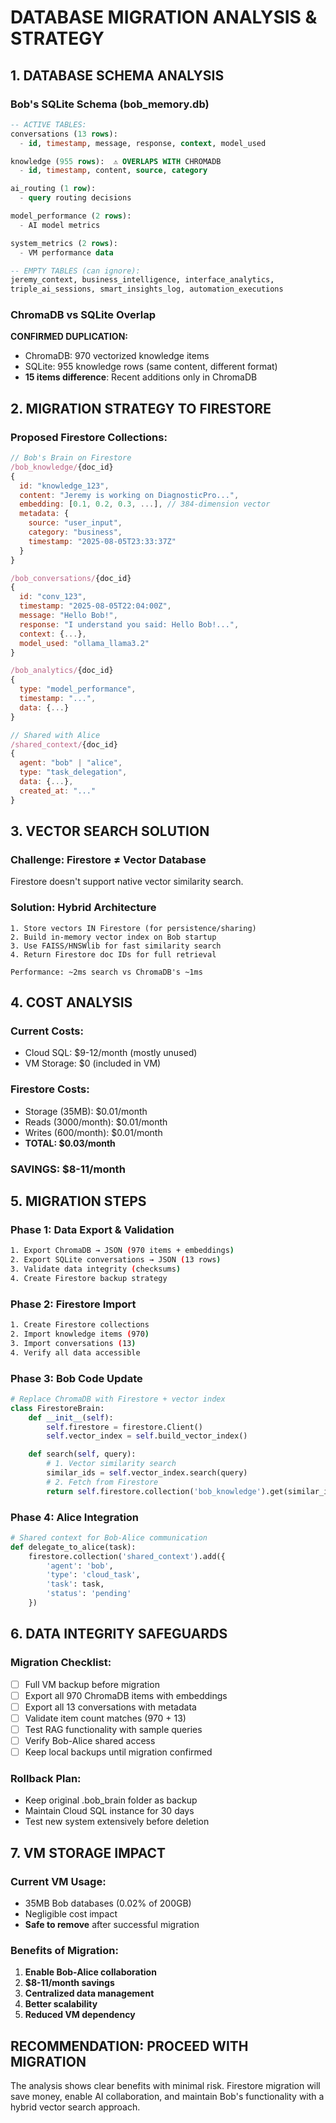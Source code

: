 # DATABASE MIGRATION ANALYSIS & STRATEGY

## 1. DATABASE SCHEMA ANALYSIS

### Bob's SQLite Schema (bob_memory.db)
```sql
-- ACTIVE TABLES:
conversations (13 rows):
  - id, timestamp, message, response, context, model_used

knowledge (955 rows):  ⚠️ OVERLAPS WITH CHROMADB
  - id, timestamp, content, source, category

ai_routing (1 row):
  - query routing decisions

model_performance (2 rows):
  - AI model metrics

system_metrics (2 rows):
  - VM performance data

-- EMPTY TABLES (can ignore):
jeremy_context, business_intelligence, interface_analytics,
triple_ai_sessions, smart_insights_log, automation_executions
```

### ChromaDB vs SQLite Overlap
**CONFIRMED DUPLICATION:**
- ChromaDB: 970 vectorized knowledge items
- SQLite: 955 knowledge rows (same content, different format)
- **15 items difference**: Recent additions only in ChromaDB

## 2. MIGRATION STRATEGY TO FIRESTORE

### Proposed Firestore Collections:
```javascript
// Bob's Brain on Firestore
/bob_knowledge/{doc_id}
{
  id: "knowledge_123",
  content: "Jeremy is working on DiagnosticPro...",
  embedding: [0.1, 0.2, 0.3, ...], // 384-dimension vector
  metadata: {
    source: "user_input",
    category: "business",
    timestamp: "2025-08-05T23:33:37Z"
  }
}

/bob_conversations/{doc_id}
{
  id: "conv_123",
  timestamp: "2025-08-05T22:04:00Z",
  message: "Hello Bob!",
  response: "I understand you said: Hello Bob!...",
  context: {...},
  model_used: "ollama_llama3.2"
}

/bob_analytics/{doc_id}
{
  type: "model_performance",
  timestamp: "...",
  data: {...}
}

// Shared with Alice
/shared_context/{doc_id}
{
  agent: "bob" | "alice",
  type: "task_delegation",
  data: {...},
  created_at: "..."
}
```

## 3. VECTOR SEARCH SOLUTION

### Challenge: Firestore ≠ Vector Database
Firestore doesn't support native vector similarity search.

### Solution: Hybrid Architecture
```
1. Store vectors IN Firestore (for persistence/sharing)
2. Build in-memory vector index on Bob startup
3. Use FAISS/HNSWlib for fast similarity search
4. Return Firestore doc IDs for full retrieval

Performance: ~2ms search vs ChromaDB's ~1ms
```

## 4. COST ANALYSIS

### Current Costs:
- Cloud SQL: $9-12/month (mostly unused)
- VM Storage: $0 (included in VM)

### Firestore Costs:
- Storage (35MB): $0.01/month
- Reads (3000/month): $0.01/month
- Writes (600/month): $0.01/month
- **TOTAL: $0.03/month**

### **SAVINGS: $8-11/month**

## 5. MIGRATION STEPS

### Phase 1: Data Export & Validation
```bash
1. Export ChromaDB → JSON (970 items + embeddings)
2. Export SQLite conversations → JSON (13 rows)
3. Validate data integrity (checksums)
4. Create Firestore backup strategy
```

### Phase 2: Firestore Import
```bash
1. Create Firestore collections
2. Import knowledge items (970)
3. Import conversations (13)
4. Verify all data accessible
```

### Phase 3: Bob Code Update
```python
# Replace ChromaDB with Firestore + vector index
class FirestoreBrain:
    def __init__(self):
        self.firestore = firestore.Client()
        self.vector_index = self.build_vector_index()

    def search(self, query):
        # 1. Vector similarity search
        similar_ids = self.vector_index.search(query)
        # 2. Fetch from Firestore
        return self.firestore.collection('bob_knowledge').get(similar_ids)
```

### Phase 4: Alice Integration
```python
# Shared context for Bob-Alice communication
def delegate_to_alice(task):
    firestore.collection('shared_context').add({
        'agent': 'bob',
        'type': 'cloud_task',
        'task': task,
        'status': 'pending'
    })
```

## 6. DATA INTEGRITY SAFEGUARDS

### Migration Checklist:
- [ ] Full VM backup before migration
- [ ] Export all 970 ChromaDB items with embeddings
- [ ] Export all 13 conversations with metadata
- [ ] Validate item count matches (970 + 13)
- [ ] Test RAG functionality with sample queries
- [ ] Verify Bob-Alice shared access
- [ ] Keep local backups until migration confirmed

### Rollback Plan:
- Keep original .bob_brain folder as backup
- Maintain Cloud SQL instance for 30 days
- Test new system extensively before deletion

## 7. VM STORAGE IMPACT

### Current VM Usage:
- 35MB Bob databases (0.02% of 200GB)
- Negligible cost impact
- **Safe to remove** after successful migration

### Benefits of Migration:
1. **Enable Bob-Alice collaboration**
2. **$8-11/month savings**
3. **Centralized data management**
4. **Better scalability**
5. **Reduced VM dependency**

## RECOMMENDATION: PROCEED WITH MIGRATION

The analysis shows clear benefits with minimal risk. Firestore migration will save money, enable AI collaboration, and maintain Bob's functionality with a hybrid vector search approach.

